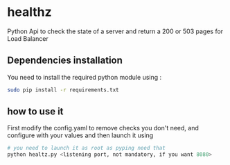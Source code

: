 # healthz
Python Api to check the state of a server and return a 200 or 503 pages for Load Balancer

## Dependencies installation
You need to install the required python module using :
```bash
sudo pip install -r requirements.txt
```
## how to use it
First modify the config.yaml to remove checks you don't need, and configure with your values and then launch it using
```bash
# you need to launch it as root as pyping need that
python healtz.py <listening port, not mandatory, if you want 8080>
```

